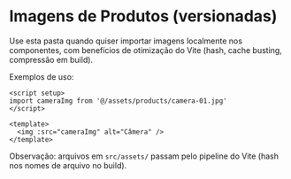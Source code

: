 # Imagens de Produtos (versionadas)

Use esta pasta quando quiser importar imagens localmente nos componentes, com benefícios de otimização do Vite (hash, cache busting, compressão em build).

Exemplos de uso:

```vue
<script setup>
import cameraImg from '@/assets/products/camera-01.jpg'
</script>

<template>
  <img :src="cameraImg" alt="Câmera" />
</template>
```

Observação: arquivos em `src/assets/` passam pelo pipeline do Vite (hash nos nomes de arquivo no build).
